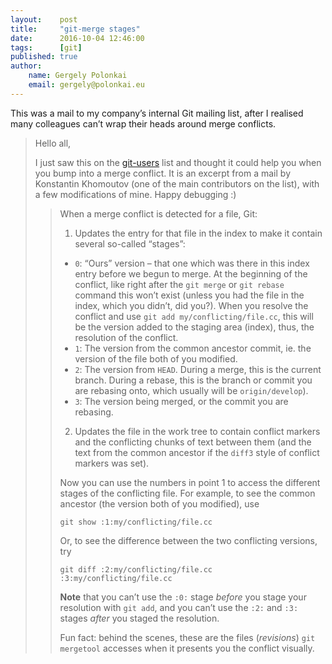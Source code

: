 ```yaml
---
layout:    post
title:     "git-merge stages"
date:      2016-10-04 12:46:00
tags:      [git]
published: true
author:
    name: Gergely Polonkai
    email: gergely@polonkai.eu
---
```


This was a mail to my company’s internal Git mailing list, after I
realised many colleagues can’t wrap their heads around merge
conflicts.

>Hello all,
>
>I just saw this on
>the [git-users](https://groups.google.com/forum/#!forum/git-users)
>list and thought it could help you when you bump into a merge
>conflict. It is an excerpt from a mail by Konstantin Khomoutov (one
>of the main contributors on the list), with a few modifications of
>mine. Happy debugging :)
>
>>When a merge conflict is detected for a file, Git:
>>
>>1. Updates the entry for that file in the index to make it contain
>>   several so-called “stages”:
>>  * `0`: “Ours” version – that one which was there in this index entry
>>    before we begun to merge. At the beginning of the conflict, like
>>    right after the `git merge` or `git rebase` command this won’t
>>    exist (unless you had the file in the index, which you didn’t, did
>>    you?). When you resolve the conflict and use `git add
>>    my/conflicting/file.cc`, this will be the version added to the
>>    staging area (index), thus, the resolution of the conflict.
>>  * `1`: The version from the common ancestor commit, ie. the version
>>    of the file both of you modified.
>>  * `2`: The version from `HEAD`. During a merge, this is the current
>>    branch. During a rebase, this is the branch or commit you are
>>    rebasing onto, which usually will be `origin/develop`).
>>  * `3`: The version being merged, or the commit you are rebasing.
>>2. Updates the file in the work tree to contain conflict markers and
>>   the conflicting chunks of text between them (and the text from the
>>   common ancestor if the `diff3` style of conflict markers was set).
>>
>>Now you can use the numbers in point 1 to access the different stages
>>of the conflicting file. For example, to see the common ancestor (the
>>version both of you modified), use
>>
>>```
>>git show :1:my/conflicting/file.cc
>>```
>>
>>Or, to see the difference between the two conflicting versions, try
>>
>>```
>>git diff :2:my/conflicting/file.cc :3:my/conflicting/file.cc
>>```
>>
>>**Note** that you can’t use the `:0:` stage *before* you stage your
>>resolution with `git add`, and you can’t use the `:2:` and `:3:`
>>stages *after* you staged the resolution.
>>
>>Fun fact: behind the scenes, these are the files (*revisions*) `git mergetool`
>>accesses when it presents you the conflict visually.
